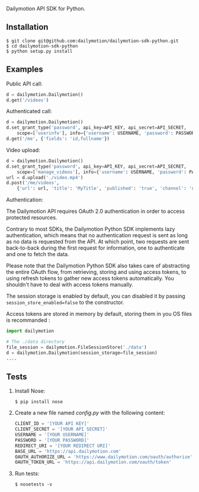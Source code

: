 Dailymotion API SDK for Python.

Installation
------------

```
$ git clone git@github.com:dailymotion/dailymotion-sdk-python.git
$ cd dailymotion-sdk-python
$ python setup.py install
```


Examples
--------

Public API call:

```python
d = dailymotion.Dailymotion()
d.get('/videos')
```

Authenticated call:

```python
d = dailymotion.Dailymotion()
d.set_grant_type('password', api_key=API_KEY, api_secret=API_SECRET,
    scope=['userinfo'], info={'username': USERNAME, 'password': PASSWORD})
d.get('/me', {'fields': 'id,fullname'})
```

Video upload:

```python
d = dailymotion.Dailymotion()
d.set_grant_type('password', api_key=API_KEY, api_secret=API_SECRET,
    scope=['manage_videos'], info={'username': USERNAME, 'password': PASSWORD})
url = d.upload('./video.mp4')
d.post('/me/videos',
    {'url': url, 'title': 'MyTitle', 'published': 'true', 'channel': 'news'})
```

Authentication:

The Dailymotion API requires OAuth 2.0 authentication in order to access protected resources.

Contrary to most SDKs, the Dailymotion Python SDK implements lazy authentication, which means that no authentication request is sent as long as no data is requested from the API. At which point, two requests are sent back-to-back during the first request for information, one to authenticate and one to fetch the data.

Please note that the Dailymotion Python SDK also takes care of abstracting the entire OAuth flow, from retrieving, storing and using access tokens, to using refresh tokens to gather new access tokens automatically. You shouldn't have to deal with access tokens manually.

The session storage is enabled by default, you can disabled it by passing `session_store_enabled=false` to the constructor.

Access tokens are stored in memory by default, storing them in you OS files is recommanded :

```python
import dailymotion

# The ./data directory 
file_session = dailymotion.FileSessionStore('./data')
d = dailymotion.Dailymotion(session_storage=file_session)
....
```



Tests
-----

1.  Install Nose:

    ```
    $ pip install nose
    ```

2.  Create a new file named _config.py_ with the following content:

    ```python
    CLIENT_ID = '[YOUR API KEY]'
    CLIENT_SECRET = '[YOUR API SECRET]'
    USERNAME = '[YOUR USERNAME]'
    PASSWORD = '[YOUR PASSWORD]'
    REDIRECT_URI = '[YOUR REDIRECT URI]'
    BASE_URL = 'https://api.dailymotion.com'
    OAUTH_AUTHORIZE_URL = 'https://www.dailymotion.com/oauth/authorize'
    OAUTH_TOKEN_URL = 'https://api.dailymotion.com/oauth/token'
    ```

3.  Run tests:

    ```
    $ nosetests -v
    ```
